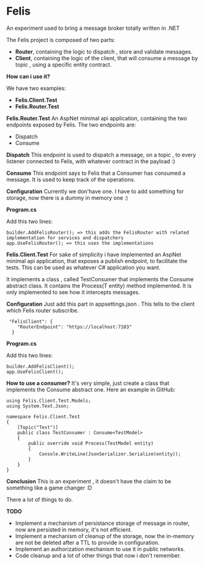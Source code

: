 # Felis
An experiment used to bring a message broker totally written in .NET 

The Felis project is composed of two parts:

- **Router**, containing the logic to dispatch , store and validate messages.
- **Client**, containing the logic of the client, that will consume a message by topic , using a specific entity contract.

**How can i use it?**

We have two examples:

- **Felis.Client.Test**
- **Felis.Router.Test**

**Felis.Router.Test**
An AspNet minimal api application, containing the two endpoints exposed by Felis.
The two endpoints are:

- Dispatch
- Consume

**Dispatch**
This endpoint is used to dispatch a message, on a topic , to every listener connected to Felis, with whatever contract in the payload :)

**Consume**
This endpoint says to Felis that a Consumer has consumed a message. It is used to keep track of the operations.

**Configuration**
Currently we don'have one. I have to add something for storage, now there is a dummy in memory one :)

**Program.cs**

Add this two lines:

```
builder.AddFelisRouter(); => this adds the FelisRouter with related implementation for services and dispatchers
app.UseFelisRouter(); => this uses the implementations
```

**Felis.Client.Test**
For sake of simplicity i have implemented an AspNet minimal api application, that exposes a publish endpoint, to facilitate the tests.
This can be used as whatever C# application you want.

It implements a class , called TestConsumer that implements the Consume<T> abstract class. It contains the Process(T entity) method implemented. It is only implemented to see how it intercepts messages.

**Configuration**
Just add this part in appsettings.json . This tells to the client which Felis router subscribe.
```
 "FelisClient": {
    "RouterEndpoint": "https://localhost:7103"
  }
```

**Program.cs**

Add this two lines:
```
builder.AddFelisClient();
app.UseFelisClient();
```

**How to use a consumer?**
It's very simple, just create a class that implements the Consume<T> abstract one.
Here an example in GitHub:

```
using Felis.Client.Test.Models;
using System.Text.Json;

namespace Felis.Client.Test
{
	[Topic("Test")]
	public class TestConsumer : Consume<TestModel>
	{
		public override void Process(TestModel entity)
		{
			Console.WriteLine(JsonSerializer.Serialize(entity));
		}
	}
}
```

**Conclusion**
This is an experiment , it doesn't have the claim to be something like a game changer :D 

There a lot of things to do.

**TODO**

- Implement a mechanism of persistance storage of message in router, now are persisted in memory, it's not efficient.
- Implement a mechanism of cleanup of the storage, now the in-memory are not be deleted after a TTL to provide in configuration.
- Implement an authorization mechanism to use it in public networks.
- Code cleanup and a lot of other things that now i don't remember. 

  

